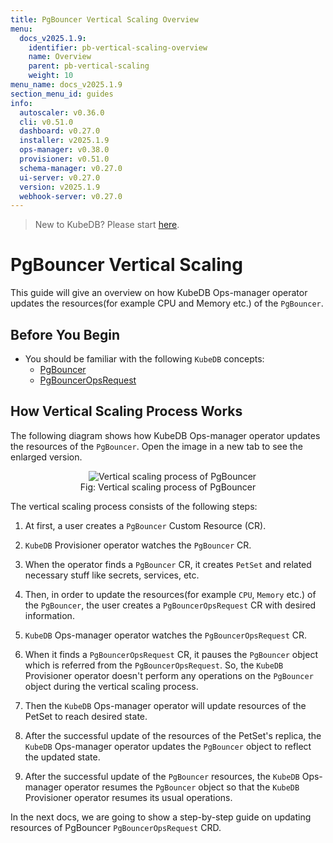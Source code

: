 ```yaml
---
title: PgBouncer Vertical Scaling Overview
menu:
  docs_v2025.1.9:
    identifier: pb-vertical-scaling-overview
    name: Overview
    parent: pb-vertical-scaling
    weight: 10
menu_name: docs_v2025.1.9
section_menu_id: guides
info:
  autoscaler: v0.36.0
  cli: v0.51.0
  dashboard: v0.27.0
  installer: v2025.1.9
  ops-manager: v0.38.0
  provisioner: v0.51.0
  schema-manager: v0.27.0
  ui-server: v0.27.0
  version: v2025.1.9
  webhook-server: v0.27.0
---
```


> New to KubeDB? Please start [here](/docs/v2025.1.9/README).

# PgBouncer Vertical Scaling

This guide will give an overview on how KubeDB Ops-manager operator updates the resources(for example CPU and Memory etc.) of the `PgBouncer`.

## Before You Begin

- You should be familiar with the following `KubeDB` concepts:
  - [PgBouncer](/docs/v2025.1.9/guides/pgbouncer/concepts/pgbouncer)
  - [PgBouncerOpsRequest](/docs/v2025.1.9/guides/pgbouncer/concepts/opsrequest)

## How Vertical Scaling Process Works

The following diagram shows how KubeDB Ops-manager operator updates the resources of the `PgBouncer`. Open the image in a new tab to see the enlarged version.

<figure align="center">
  <img alt="Vertical scaling process of PgBouncer" src="/docs/v2025.1.9/images/day-2-operation/pgbouncer/vertical-scaling.svg">
<figcaption align="center">Fig: Vertical scaling process of PgBouncer</figcaption>
</figure>

The vertical scaling process consists of the following steps:

1. At first, a user creates a `PgBouncer` Custom Resource (CR).

2. `KubeDB` Provisioner  operator watches the `PgBouncer` CR.

3. When the operator finds a `PgBouncer` CR, it creates `PetSet` and related necessary stuff like secrets, services, etc.

4. Then, in order to update the resources(for example `CPU`, `Memory` etc.) of the `PgBouncer`, the user creates a `PgBouncerOpsRequest` CR with desired information.

5. `KubeDB` Ops-manager operator watches the `PgBouncerOpsRequest` CR.

6. When it finds a `PgBouncerOpsRequest` CR, it pauses the `PgBouncer` object which is referred from the `PgBouncerOpsRequest`. So, the `KubeDB` Provisioner  operator doesn't perform any operations on the `PgBouncer` object during the vertical scaling process.  

7. Then the `KubeDB` Ops-manager operator will update resources of the PetSet to reach desired state.

8. After the successful update of the resources of the PetSet's replica, the `KubeDB` Ops-manager operator updates the `PgBouncer` object to reflect the updated state.

9. After the successful update  of the `PgBouncer` resources, the `KubeDB` Ops-manager operator resumes the `PgBouncer` object so that the `KubeDB` Provisioner  operator resumes its usual operations.

In the next docs, we are going to show a step-by-step guide on updating resources of PgBouncer `PgBouncerOpsRequest` CRD.